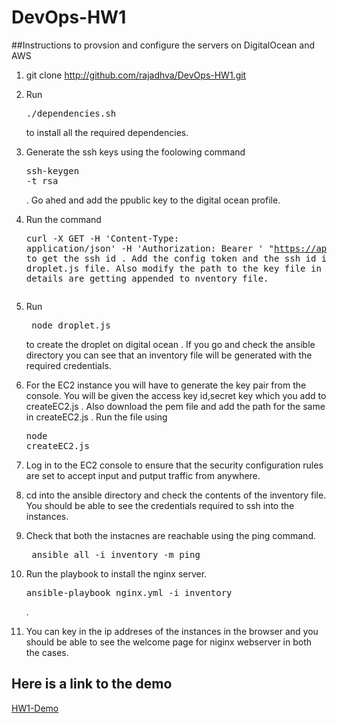 # DevOps-HW1

##Instructions to provsion and configure the servers on DigitalOcean and AWS

1. git clone http://github.com/rajadhva/DevOps-HW1.git

2. Run <pre>./dependencies.sh</pre> to install all the required dependencies. 

3. Generate the ssh keys using the foolowing command <pre>ssh-keygen -t rsa</pre> . Go ahed and add the ppublic key to the digital ocean profile.

4. Run the command <pre>curl -X GET -H 'Content-Type: application/json' -H 'Authorization: Bearer <Your Access token>' "https://api.digitalocean.com/v2/account/keys"</pre> to get the ssh id . Add the config token and the ssh id into the droplet.js file. Also modify the path to the key file in the line where details are getting appended to nventory file. 

5. Run <pre> node droplet.js</pre> to create the droplet on digital ocean . If you go and check the ansible directory you can see that an inventory file will be generated with the required credentials.

6. For the EC2 instance you will have to generate the key pair from the console. You will be given the access key id,secret key which you add to createEC2.js . Also download the pem file and add the path for the same in createEC2.js . Run the file using <pre>node createEC2.js</pre>

7. Log in to the EC2 console to ensure that the security configuration rules are set to accept input and putput traffic from anywhere. 

8. cd into the ansible directory and check the contents of the inventory file. You should be able to see the credentials required to ssh into the instances.

9. Check that both the instacnes are reachable using the ping command. <pre> ansible all -i inventory -m ping</pre> 

10. Run the playbook to install the nginx server. <pre>ansible-playbook nginx.yml -i inventory</pre>.

11. You can key in the ip addreses of the instances in the browser and you should be able to see the welcome page for niginx webserver in both the cases.

## Here is a link to the demo
[HW1-Demo](https://youtu.be/E1yeiKIPTOI)

